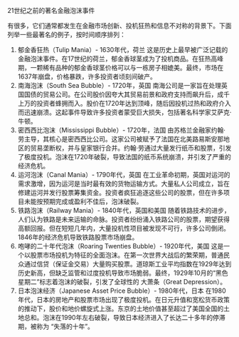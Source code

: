 21世纪之前的著名金融泡沫事件

有很多，它们通常都发生在金融市场创新、投机狂热和信息不对称的背景下。下面列举一些最著名的例子，按时间顺序排列：
1. 郁金香狂热（Tulip Mania）- 1630年代，荷兰
这是历史上最早被广泛记载的金融泡沫事件。在17世纪的荷兰，郁金香球茎成为了投机商品。在狂热高峰期，一颗稀有品种的郁金香球茎价格可以与一栋房子相媲美。最终，市场在1637年崩盘，价格暴跌，许多投资者顷刻间破产。
2. 南海泡沫（South Sea Bubble）- 1720年，英国
南海公司是一家旨在处理英国国债的贸易公司。在公司股价因夸大其贸易前景和政府支持而飙升后，成千上万的投资者蜂拥而入。股价在1720年达到顶峰，随后因投机过热和政府介入而迅速崩溃。这起事件导致许多投资者蒙受巨大损失，包括著名科学家艾萨克·牛顿。
3. 密西西比泡沫（Mississippi Bubble）- 1720年，法国
由苏格兰金融家约翰·劳主导，其核心是密西西比公司。这家公司被赋予了法国在北美路易斯安那地区的贸易垄断权，并与皇家银行合并。约翰·劳通过大量发行纸币和股票，引发了极度投机。泡沫在1720年破裂，导致法国的纸币系统崩溃，并引发了严重的经济危机。
4. 运河泡沫（Canal Mania）- 1790年代，英国
在工业革命初期，英国对运河的需求激增，因为运河是当时最有效的货物运输方式。大量私人公司成立，旨在修建运河并发行股票筹集资金。投资者疯狂追逐这些公司的股票，但在许多项目未能按预期完成或盈利不佳后，泡沫破裂。
5. 铁路泡沫（Railway Mania）- 1840年代，英国和美国
随着铁路技术的进步，人们认为铁路是未来运输的命脉。投资者纷纷涌入铁路公司的股票，期望获得高额回报。但在短短几年内，大量投机性项目被发现不可行，许多公司倒闭。1846年的经济危机导致铁路股票市场崩盘。
6. 咆哮的二十年代泡沫（Roaring Twenties Bubble）- 1920年代，美国
这是一个以股票市场投机为特征的全面泡沫。在第一次世界大战后的繁荣期，普通民众通过信贷（保证金交易）大量购买股票。道琼斯工业平均指数在1929年达到历史新高，但缺乏监管和过度投机导致市场脆弱。最终，1929年10月的“黑色星期二”标志着泡沫的破裂，引发了全球性的 大萧条（Great Depression）。
7. 日本泡沫经济（Japanese Asset Price Bubble）- 1980年代，日本
在1980年代，日本的房地产和股票市场出现了极度投机。在日元升值和宽松货币政策的推动下，股价和地价螺旋式上涨。东京的土地价值甚至超过了美国全国的土地总和。泡沫在1990年左右破裂，导致日本经济进入了长达二十多年的停滞期，被称为 “失落的十年”。
